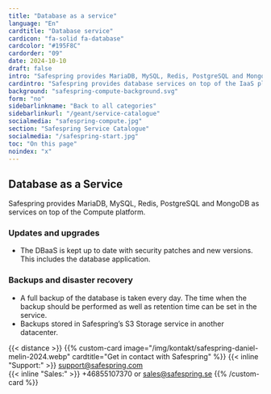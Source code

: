 ```yaml
---
title: "Database as a service"
language: "En"
cardtitle: "Database service"
cardicon: "fa-solid fa-database"
cardcolor: "#195F8C"
cardorder: "09"
date: 2024-10-10
draft: false
intro: "Safespring provides MariaDB, MySQL, Redis, PostgreSQL and MongoDB as services on top of the Compute platform."
cardintro: "Safespring provides database services on top of the IaaS platform."
background: "safespring-compute-background.svg"
form: "no"
sidebarlinkname: "Back to all categories"
sidebarlinkurl: "/geant/service-catalogue"
socialmedia: "safespring-compute.jpg"
section: "Safespring Service Catalogue"
socialmedia: "/safespring-start.jpg"
toc: "On this page"
noindex: "x"
---
```


## Database as a Service
Safespring provides MariaDB, MySQL, Redis, PostgreSQL and MongoDB as services on top of the Compute platform.

### Updates and upgrades
- The DBaaS is kept up to date with security patches and new versions. This includes the database application.

### Backups and disaster recovery
- A full backup of the database is taken every day. The time when the backup should be performed as well as retention time can be set in the service. 
- Backups stored in Safespring’s S3 Storage service in another datacenter.

{{< distance >}}
{{% custom-card image="/img/kontakt/safespring-daniel-melin-2024.webp" cardtitle="Get in contact with Safespring" %}}
{{< inline "Support:" >}} support@safespring.com  
{{< inline "Sales:" >}} +46855107370 or sales@safespring.se
{{% /custom-card %}}